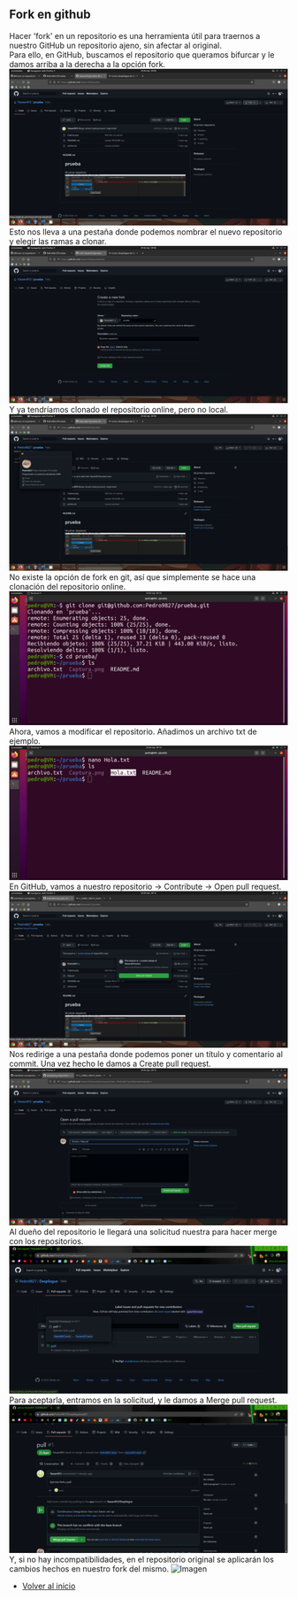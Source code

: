 ## Fork en github

Hacer 'fork' en un repositorio es una herramienta útil para traernos a nuestro GitHub un repositorio ajeno, sin afectar al original. <br>
Para ello, en GitHub, buscamos el repositorio que queramos bifurcar y le damos arriba a la derecha a la opción fork. <br>
![Imagen](../img/fork/1.png)<br>
Esto nos lleva a una pestaña donde podemos nombrar el nuevo repositorio y elegir las ramas a clonar.
![Imagen](../img/fork/2.png)<br>
Y ya tendríamos clonado el repositorio online, pero no local.
![Imagen](../img/fork/3.png)<br>
No existe la opción de fork en git, así que simplemente se hace una clonación del repositorio online.
![Imagen](../img/fork/4.png)<br>
Ahora, vamos a modificar el repositorio. Añadimos un archivo txt de ejemplo.
![Imagen](../img/fork/5.png)<br>
En GitHub, vamos a nuestro repositorio -> Contribute -> Open pull request.
![Imagen](../img/fork/6.png)<br>
Nos redirige a una pestaña donde podemos poner un título y comentario al commit. Una vez hecho le damos a Create pull request.
![Imagen](../img/fork/7.png)<br>
Al dueño del repositorio le llegará una solicitud nuestra para hacer merge con los repositorios.
![Imagen](../img/fork/8.png)<br>
Para aceptarla, entramos en la solicitud, y le damos a Merge pull request.
![Imagen](../img/fork/9.png)<br>
Y, si no hay incompatibilidades, en el repositorio original se aplicarán los cambios hechos en nuestro fork del mismo.
![Imagen](../img/fork/10.png)<br>

- [Volver al inicio](../index.md)
